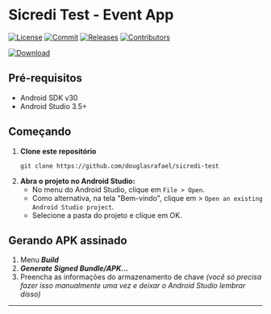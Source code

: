 # Sicredi Test - Event App
[![License][license-image]][license-url] [![Commit][last-commit-image]][last-commit-url] [![Releases][releases-image]][releases-url] [![Contributors][contributors-image]][contributors-url]

[![Download][apk-download]][apk-download-url]

## Pré-requisitos
- Android SDK v30
- Android Studio 3.5+

## Começando

1. **Clone este repositório**
   ```console
   git clone https://github.com/douglasrafael/sicredi-test
   ```
2. **Abra o projeto no Android Studio:**
   - No menu do Android Studio, clique em `File > Open`.
   - Como alternativa, na tela "Bem-vindo", clique em > `Open an existing Android Studio project`.
   - Selecione a pasta do projeto e clique em OK.

## Gerando APK assinado
1. Menu ***Build***
2. ***Generate Signed Bundle/APK...***
3. Preencha as informações do armazenamento de chave *(você só precisa fazer isso manualmente uma vez e deixar o Android Studio lembrar disso)*

----

[//]: # (These are reference links used in the body of this note.)
[license-image]: https://img.shields.io/badge/license-Apache%202-blue.svg
[license-url]: https://github.com/douglasrafael/sicredi-test/blob/master/LICENSE
[last-commit-image]: https://img.shields.io/github/last-commit/douglasrafael/sicredi-test.svg
[last-commit-url]: https://github.com/douglasrafael/sicredi-test/commits
[releases-image]: https://img.shields.io/github/release-date/douglasrafael/sicredi-test.svg
[releases-url]: https://github.com/douglasrafael/sicredi-test/releases
[contributors-image]: https://img.shields.io/github/contributors/douglasrafael/sicredi-test.svg
[contributors-url]: https://github.com/douglasrafael/sicredi-test/graphs/contributors
[apk-download]: https://img.shields.io/badge/download%20apk-DEBUG-blue.svg?style=for-the-badge&logo=android
[apk-download-url]: https://github.com/douglasrafael/sicredi-test/releases/download/1.0.0/ocariot_da_v1.0.0-debug.apk